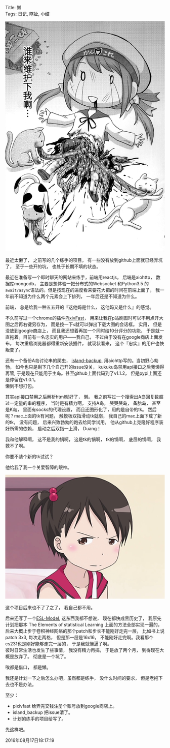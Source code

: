 Title: 懒  
Tags: 日记, 瞎扯, 小结

![](../images/need_fix.jpg)  


最近太懒了， 之前写的几个练手的项目， 有一些没有放到github上面就已经弃坑了， 至于一些开的坑， 也处于长期不填的状态。  

最近在准备写一个即时聊天的网站来练手，前端用reactjs， 后端是aiohttp， 数据库mongodb，  主要是想体验一把分布式的Websocket 和Python3.5 的`await/async`语法的。但是按现在的进度看来要花大把的时间在前端上面了， 我一年前不知道为什么两个元素会上下排列， 一年后还是不知道为什么。  

前端， 总是给我一种五五开的『这他妈是什么， 这他妈又是什么』的感觉。

不久前写过一个chrome的插件[PixivFast](https://github.com/littlezz/PixivFast)， 用来让我在p站刷图时可以不用点开大图之后再右键另存为， 而是按一下`s`就可以弹出下载大图的会话框。 实用， 但是没放到google商店上， 而且我还想着再加一个同时给10分评分的功能， 于是就一直拖着。目前有一名忠实的用户——我自己， 不过由于没有在google商店上面发布， 每次重启浏览器都得重新安装插件， 就现状看来， 这个『忠实』的用户也快叛变了。  

还有一个备份A岛讨论串的爬虫， [island-backup](https://github.com/littlezz/island-backup), 用aiohttp写的。当初野心勃勃， 如今也只是剩下几个自己开的issue没关， kukuku岛禁用api接口之后我懒得再管, 于是现在只能用于主岛。甚至github上面代码到了v1.1.2， 但是pypi上面还是停留在v1.0.1。  
懒到不想打包。  

其实api接口禁用之后解析html就好了， 懒。 我之前写过一个搜索出A岛回复数超过一定量的串的程序， 当时是有精力啊， 支持A岛， 哭哭哭岛， 备胎岛， 甚至是K岛， 里面有socks的代理设置， 而且还图形化了，用的是自带的tk。 然后呢？mac上面的tk有问题， 触摸板双指滑动tk就崩， 我自己的mac上面下载了新的tk， 没有问题，  后来兴致勃勃的跑去给同学试用， 他从github上克隆好程序装好所需的依赖， 启动之后双指一上滑， Duang！ 

我和他解释啊， 这不是我的锅啊， 这是tk的锅啊， tk的锅啊， 底层的锅啊， 我救不了啊。 
  
你要不装个新的tk试试？ 

他给我了我一个关爱智障的眼神。  

![](../images/2.jpg)  


这个项目后来也不了了之了， 我自己都不用。  

后来还写了一个[ESL-Model](https://github.com/littlezz/ESL-Model), 这东西我都不想说， 现在都快成黑历史了， 我原先计划把那本 The Elements of statistical Learning 上面的方法全部实现一遍的， 后来大概止步于卷积神经网络的那个patch和步长不能刚好走完一层， 比如书上说patch 3x3, 每次走两格， 但是那一层是16x16， 不能刚好走完啊。我看那个cs231也是刚好能够走完一层的， 于是我就懵逼了啊。  
彼时日常生活也发生了些事情， 我没有精力再搞， 于是放了两个月， 到得现在大概是放弃了。 彻底是一个坑了。

唉都是借口， 都是懒。  

我还是计划一下之后怎么办吧，虽然都是练手， 没什么时间的要求， 但是老拖下去也不是办法。  

至少：  

- pixivfast 给弄完交钱注册个账号放到google商店上。  
- island_backup 把issue清了。  
- 计划的练手的项目给写了。  

先这样吧。


2016年08月17日18:17:19